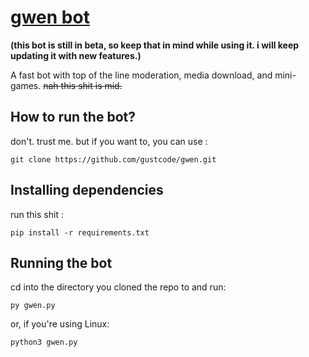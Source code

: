 # [gwen bot](https://gwenpy.carrd.co/)

**(this bot is still in beta, so keep that in mind while using it. i will keep updating it with new features.)**

A fast bot with top of the line moderation, media download, and mini-games. ~~nah this shit is mid.~~

## How to run the bot?
don't. trust me.
but if you want to, you can use :
```
git clone https://github.com/gustcode/gwen.git
```

## Installing dependencies
run this shit :
```
pip install -r requirements.txt
```
## Running the bot
cd into the directory you cloned the repo to and run:
```
py gwen.py
```
or, if you're using Linux:
```
python3 gwen.py
```

